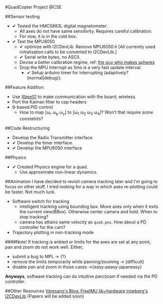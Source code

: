 #QuadCopter Project @CSE

##Sensor testing
* ✔ Tested the HMC5883L digital magnetometer.
    - All axes do not have same sensitivity. Requires careful calibration.
    - For now, it is in the cold box.
* ✔ Test the MPU6050
    - ✔ optimize with I2CDevLib. Remove MPU6050.h [All currently used initialisation calls to be converted to I2CDevLib.]
    - ✔ Serial write bytes, no ASCII.
    - Devise a better calibration regime, ref: [the guy who makes spheres](http://www.varesano.net/blog/fabio/freeimu-gui-now-making-nice-3d-spheres)
    - Drop the MPU Interrupt as 5ms is a very fast update interval.
        + ✔ Setup arduino timer for interrupting (adaptively? {normal|debug}).

##Feature Addition
* Use [XbeeS1](http://www.digi.com/support/productdetail?pid=3430&osvid=0&type=documentation) to make communication with the board, wireless.
* Port the Kalman filter to cpp headers
* θ-based PID control
  -  How to map [ω<sub>r</sub> ω<sub>p</sub> ω<sub>y</sub>] to [ω<sub>1</sub> ω<sub>2</sub> ω<sub>3</sub> ω<sub>4</sub>]? Won't that require some *constatnts*?

##Code Restructuring
* Develop the Radio Transmitter interface.
* ✔ Develop the timer interface.
* ✔ Develop the MPU6050 interface

##Physics
* ✔ Created Physics engine for a quad.
    - Use approximate non-linear dynamics.

##Animation
I have decided to revisit camera tracking later and I'm going to focus on other stuff. I tried looking for a way in which axes re-plotting could be faster. Not much luck.
* Software switch for tracking
    - intelligent tracking using bounding box. Move axes only when it exits the current view(BBox). Otherwise center camera and hold. When to stop tracking?
    - camera has attains same velocity as `quad.pos`. How about a PD controller for the cam?
* Trajectory plotting in non-tracking mode

####Note!
If tracking is enbled or limits for the axes are set at any point, pan and zoom do not work well. Either,

* submit a bug to MPL -> {?}
* remove the limits temporarily while panning/zooming -> {difficult}
* disable pan and zoom in those cases ->{easy-peasy-japaneasy}

**Anyways**, software tracking can do intuitive pan/zoom if needed via the PD controller.

##Other Resources
[Varesano's Blog: FreeIMU lib+hardware](http://www.varesano.net/projects/hardware/FreeIMU)
[jrowberg's I2CDevLib](https://github.com/jrowberg/i2cdevlib)
{Papers will be added soon}